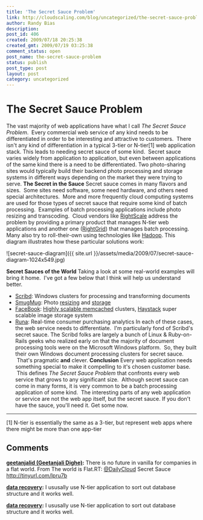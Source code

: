 ```yaml
---
title: 'The Secret Sauce Problem'
link: http://cloudscaling.com/blog/uncategorized/the-secret-sauce-problem/
author: Randy Bias
description: 
post_id: 406
created: 2009/07/18 20:25:38
created_gmt: 2009/07/19 03:25:38
comment_status: open
post_name: the-secret-sauce-problem
status: publish
post_type: post
layout: post
category: uncategorized
---
```


# The Secret Sauce Problem

The vast majority of web applications have what I call _The Secret Sauce Problem_.  Every commercial web service of any kind needs to be differentiated in order to be interesting and attractive to customers.  There isn't any kind of differentiation in a typical 3-tier or N-tier[1] web application stack. This leads to needing secret sauce of some kind.  Secret sauce varies widely from application to application, but even between applications of the same kind there is a need to be differentiated. Two photo-sharing sites would typically build their backend photo processing and storage systems in different ways depending on the market they were trying to serve. **The Secret in the Sauce** Secret sauce comes in many flavors and sizes.  Some sites need software, some need hardware, and others need special architectures.  More and more frequently cloud computing systems are used for those types of secret sauce that require some kind of batch processing.  Examples of batch processing applications include photo resizing and transcoding.  Cloud vendors like [RightScale](http://www.rightscale.com) address the problem by providing a primary product that manages N-tier web applications and another one ([RightGrid](http://support.rightscale.com/12-Guides/RightGrid_User_Guide/01-RightGrid_Overview)) that manages batch processing. Many also try to roll-their-own using technologies like [Hadoop](/blog/technology/big-data/hadoop-101-by-chris-wensel). This diagram illustrates how these particular solutions work: 

![secret-sauce-diagram]({{ site.url }}/assets/media/2009/07/secret-sauce-diagram-1024x549.jpg)

**Secret Sauces of the World** Taking a look at some real-world examples will bring it home.  I've got a few below that I think will help us understand better. 

  * [Scribd](http://www.scribd.com): Windows clusters for processing and transforming documents
  * [SmugMug](http://www.smugmug.com): Photo [resizing](http://blogs.smugmug.com/don/2008/06/03/skynet-lives-aka-ec2-smugmug/) and [storage](http://blogs.smugmug.com/don/2006/11/10/amazon-s3-show-me-the-money/)
  * [FaceBook](http://www.facebook.com): [Highly scalable memcached](http://www.facebook.com/note.php?note_id=39391378919) clusters, [Haystack](http://www.facebook.com/note.php?note_id=76191543919) super scalable image storage system
  * [Runa](http://www.runa.com): Real-time consumer purchasing analytics
In each of these cases, the web service needs to differentiate.  I'm particularly fond of Scribd's secret sauce. The Scribd folks are largely a bunch of Linux & Ruby-on-Rails geeks who realized early on that the majority of document processing tools were on the Microsoft Windows platform.  So, they built their own Windows document processing clusters for secret sauce.  That's pragmatic **and** clever. **Conclusion** Every web application needs something special to make it compelling to it's chosen customer base.  This defines _The Secret Sauce Problem_ that confronts every web service that grows to any significant size.  Although secret sauce can come in many forms, it is very common to be a batch processing application of some kind.  The interesting parts of any web application or service are not the web app itself, but the secret sauce. If you don't have the sauce, you'll need it. Get some now. 

* * *

[1] N-tier is essentially the same as a 3-tier, but represent web apps where there might be more than one app-tier

## Comments

**[geetanjalid (Geetanjali Dighe)](#187 "2009-07-19 08:34:38"):** There is no future in vanilla for companies in a flat world. From The world is Flat.RT: [@DailyCloud](http://twitter.com/DailyCloud) Secret Sauce http://tinyurl.com/lpru7b

**[data recovery](#188 "2010-05-26 01:29:38"):** I ususally use N-tier application to sort out database structure and it works well.

**[data recovery](#2199 "2010-05-26 01:29:00"):** I ususally use N-tier application to sort out database structure and it works well.

